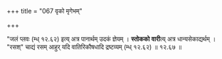 +++
title = "067 वृको मृगेभम्"

+++


"जलं प्लवः (म्ध् १२.६२) इत्य् अत्र पानार्थम् उदकं ज्ञेयम् । **स्तोकको** **वारी**त्य् अत्र धान्यसेकाद्यर्थम् । "रसश्" चाद्यं रसम् आहुर् यदि वातिरिकौषधादि द्रष्टव्यम् (म्ध् १२.६२) ॥ १२.६७ ॥